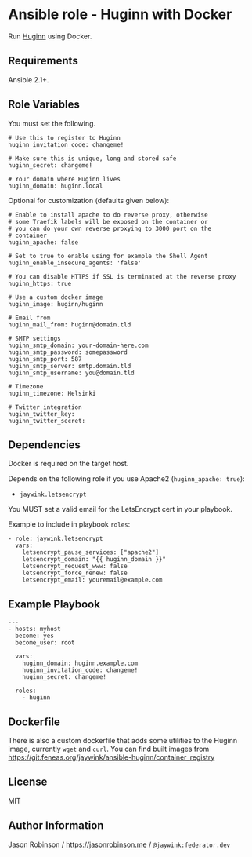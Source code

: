 Ansible role - Huginn with Docker
================================

Run [Huginn](https://github.com/huginn/huginn) using Docker.

Requirements
------------

Ansible 2.1+.

Role Variables
--------------

You must set the following.

    # Use this to register to Huginn
    huginn_invitation_code: changeme!

    # Make sure this is unique, long and stored safe
    huginn_secret: changeme!

    # Your domain where Huginn lives
    huginn_domain: huginn.local

Optional for customization (defaults given below):

    # Enable to install apache to do reverse proxy, otherwise
    # some Traefik labels will be exposed on the container or
    # you can do your own reverse proxying to 3000 port on the
    # container
    huginn_apache: false
    
    # Set to true to enable using for example the Shell Agent
    huginn_enable_insecure_agents: 'false'

    # You can disable HTTPS if SSL is terminated at the reverse proxy
    huginn_https: true
    
    # Use a custom docker image
    huginn_image: huginn/huginn

    # Email from
    huginn_mail_from: huginn@domain.tld

    # SMTP settings
    huginn_smtp_domain: your-domain-here.com
    huginn_smtp_password: somepassword
    huginn_smtp_port: 587
    huginn_smtp_server: smtp.domain.tld
    huginn_smtp_username: you@domain.tld

    # Timezone
    huginn_timezone: Helsinki

    # Twitter integration
    huginn_twitter_key:
    huginn_twitter_secret:

Dependencies
------------

Docker is required on the target host.

Depends on the following role if you use Apache2 (`huginn_apache: true`):

* `jaywink.letsencrypt`

You MUST set a valid email for the LetsEncrypt cert in your playbook.

Example to include in playbook `roles`:

    - role: jaywink.letsencrypt
      vars:
        letsencrypt_pause_services: ["apache2"]
        letsencrypt_domain: "{{ huginn_domain }}"
        letsencrypt_request_www: false
        letsencrypt_force_renew: false
        letsencrypt_email: youremail@example.com

Example Playbook
----------------

    ---
    - hosts: myhost
      become: yes
      become_user: root

      vars:
        huginn_domain: huginn.example.com
        huginn_invitation_code: changeme!
        huginn_secret: changeme!

      roles:
        - huginn
        
Dockerfile
----------

There is also a custom dockerfile that adds some utilities to the Huginn
image, currently `wget` and `curl`. You can find built images from
https://git.feneas.org/jaywink/ansible-huginn/container_registry

License
-------

MIT

Author Information
------------------

Jason Robinson / https://jasonrobinson.me / `@jaywink:federator.dev`

